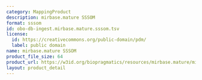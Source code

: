 ```yaml
---
category: MappingProduct
description: mirbase.mature SSSOM
format: sssom
id: obo-db-ingest.mirbase.mature.sssom.tsv
license:
  id: https://creativecommons.org/public-domain/pdm/
  label: public domain
name: mirbase.mature SSSOM
product_file_size: 64
product_url: https://w3id.org/biopragmatics/resources/mirbase.mature/mirbase.mature.sssom.tsv
layout: product_detail
---
```

